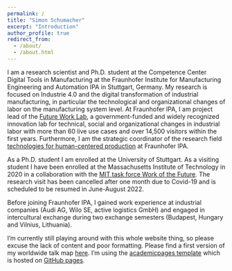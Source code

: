 ```yaml
---
permalink: /
title: "Simon Schumacher"
excerpt: "Introduction"
author_profile: true
redirect_from: 
  - /about/
  - /about.html
---
```


I am a research scientist and Ph.D. student at the Competence Center Digital Tools in Manufacturing at the Fraunhofer Institute for Manufacturing Engineering and Automation IPA in Stuttgart, Germany. My research is focused on Industrie 4.0 and the digital transformation of industrial manufacturing, in particular the technological and organizational changes of labor on the manufacturing system level. At Fraunhofer IPA, I am project lead of the [Future Work Lab](https://futureworklab.de/), a government-funded and widely recognized innovation lab for technical, social and organizational changes in industrial labor with more than 60 live use cases and over 14,500 visitors within the first years. Furthermore, I am the strategic coordinator of the research field [technologies for human-centered production](https://www.ipa.fraunhofer.de/de/ueber_uns/Leitthemen/technologien-menschzentrierte-produktion.html) at Fraunhofer IPA.

As a Ph.D. student I am enrolled at the University of Stuttgart. As a visiting student I have been enrolled at the Massachusetts Institute of Technology in 2020 in a collaboration with the [MIT task force Work of the Future](https://workofthefuture.mit.edu/). The research visit has been cancelled after one month due to Covid-19 and is scheduled to be resumed in June-August 2022.

Before joining Fraunhofer IPA, I gained work experience at industrial companies (Audi AG, Wilo SE, active logistics GmbH) and engaged in intercultural exchange during two exchange semesters (Budapest, Hungary and Vilnius, Lithuania).

I’m currently still playing around with this whole website thing, so please excuse the lack of content and poor formatting. Please find a first version of my worldwide talk map [here](https://smsiscum.github.io/talkmap.html). I’m using the [academicpages template](https://github.com/academicpages/academicpages.github.io) which is hosted on [GitHub pages](https://pages.github.com). 

